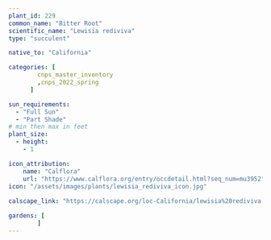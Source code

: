 ```yaml
---
plant_id: 229 
common_name: "Bitter Root"
scientific_name: "Lewisia rediviva"
type: "succulent"

native_to: "California"

categories: [
        cnps_master_inventory
        ,cnps_2022_spring
      ]

sun_requirements:
  - "Full Sun"
  - "Part Shade"
# min then max in feet
plant_size:
  - height: 
    - 1 

icon_attribution: 
    name: "Calflora"
    url: "https://www.calflora.org/entry/occdetail.html?seq_num=mu3952"
icon: "/assets/images/plants/lewisia_rediviva_icon.jpg"
 
calscape_link: "https://calscape.org/loc-California/lewisia%20rediviva(%20)"

gardens: [
        ]
---
```








